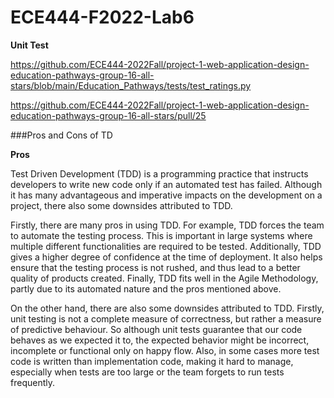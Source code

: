 # ECE444-F2022-Lab6

**Unit Test**

https://github.com/ECE444-2022Fall/project-1-web-application-design-education-pathways-group-16-all-stars/blob/main/Education_Pathways/tests/test_ratings.py

https://github.com/ECE444-2022Fall/project-1-web-application-design-education-pathways-group-16-all-stars/pull/25

###Pros and Cons of TD

**Pros**

Test Driven Development (TDD) is a programming practice that instructs developers to write new code only if an automated test has failed.
Although it has many advantageous and imperative impacts on the development on a project, there also some downsides attributed to TDD. 


Firstly, there are many pros in using TDD. For example, TDD forces the team to automate the testing process. This is important 
in large systems where multiple different functionalities are required to be tested. Additionally, TDD gives a higher degree of 
confidence at the time of deployment. It also helps ensure that the testing process is not rushed, and thus lead to a better quality of 
products created. Finally, TDD fits well in the Agile Methodology, partly due to its automated nature and the pros mentioned above. 

On the other hand, there are also some downsides attributed to TDD. Firstly, unit testing is not a complete measure of correctness, but
rather a measure of predictive behaviour. So although unit tests guarantee that our code behaves as we expected it to, the expected 
behavior might be incorrect, incomplete or functional only on happy flow. Also, in some cases more test code is written than implementation
code, making it hard to manage, especially when tests are too large or the team forgets to run tests frequently. 